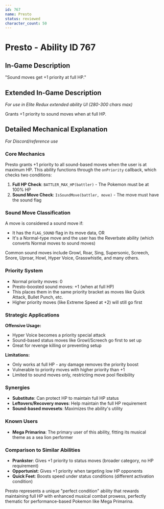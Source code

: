 ```yaml
---
id: 767
name: Presto
status: reviewed
character_count: 50
---
```


# Presto - Ability ID 767

## In-Game Description
"Sound moves get +1 priority at full HP."

## Extended In-Game Description
*For use in Elite Redux extended ability UI (280-300 chars max)*

Grants +1 priority to sound moves when at full HP.

## Detailed Mechanical Explanation
*For Discord/reference use*

### Core Mechanics
Presto grants +1 priority to all sound-based moves when the user is at maximum HP. This ability functions through the `onPriority` callback, which checks two conditions:
1. **Full HP Check**: `BATTLER_MAX_HP(battler)` - The Pokemon must be at 100% HP
2. **Sound Move Check**: `IsSoundMove(battler, move)` - The move must have the sound flag

### Sound Move Classification
A move is considered a sound move if:
- It has the `FLAG_SOUND` flag in its move data, OR
- It's a Normal-type move and the user has the Reverbate ability (which converts Normal moves to sound moves)

Common sound moves include Growl, Roar, Sing, Supersonic, Screech, Snore, Uproar, Howl, Hyper Voice, Grasswhistle, and many others.

### Priority System
- Normal priority moves: 0
- Presto-boosted sound moves: +1 (when at full HP)
- This places them in the same priority bracket as moves like Quick Attack, Bullet Punch, etc.
- Higher priority moves (like Extreme Speed at +2) will still go first

### Strategic Applications
**Offensive Usage:**
- Hyper Voice becomes a priority special attack
- Sound-based status moves like Growl/Screech go first to set up
- Great for revenge killing or preventing setup

**Limitations:**
- Only works at full HP - any damage removes the priority boost
- Vulnerable to priority moves with higher priority than +1
- Limited to sound moves only, restricting move pool flexibility

### Synergies
- **Substitute**: Can protect HP to maintain full HP status
- **Leftovers/Recovery moves**: Help maintain the full HP requirement
- **Sound-based movesets**: Maximizes the ability's utility

### Known Users
- **Mega Primarina**: The primary user of this ability, fitting its musical theme as a sea lion performer

### Comparison to Similar Abilities
- **Prankster**: Gives +1 priority to status moves (broader category, no HP requirement)
- **Opportunist**: Gives +1 priority when targeting low HP opponents
- **Quick Feet**: Boosts speed under status conditions (different activation condition)

Presto represents a unique "perfect condition" ability that rewards maintaining full HP with enhanced musical combat prowess, perfectly thematic for performance-based Pokemon like Mega Primarina.